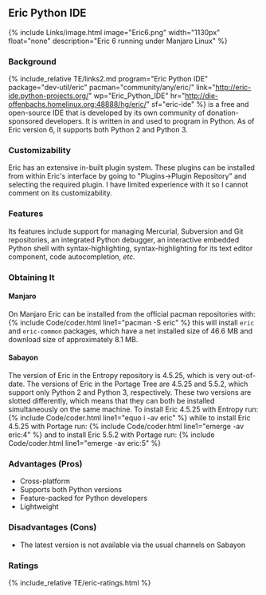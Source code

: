 ## Eric Python IDE
{% include Links/image.html image="Eric6.png" width="1130px" float="none" description="Eric 6 running under Manjaro Linux" %}

### Background
{% include_relative TE/links2.md program="Eric Python IDE" package="dev-util/eric" pacman="community/any/eric/" link="http://eric-ide.python-projects.org/" wp="Eric_Python_IDE" hr="http://die-offenbachs.homelinux.org:48888/hg/eric/" sf="eric-ide" %} is a free and open-source IDE that is developed by its own community of donation-sponsored developers. It is written in and used to program in Python. As of Eric version 6, it supports both Python 2 and Python 3.

### Customizability
Eric has an extensive in-built plugin system. These plugins can be installed from within Eric's interface by going to "Plugins&rarr;Plugin Repository" and selecting the required plugin. I have limited experience with it so I cannot comment on its customizability.

### Features
Its features include support for managing Mercurial, Subversion and Git repositories, an integrated Python debugger, an interactive embedded Python shell with syntax-highlighting, syntax-highlighting for its text editor component, code autocompletion, *etc.*

### Obtaining It
#### Manjaro
On Manjaro Eric can be installed from the official pacman repositories with:
{% include Code/coder.html line1="pacman -S eric" %}
this will install `eric` and `eric-common` packages, which have a net installed size of 46.6 MB and download size of approximately 8.1 MB.

#### Sabayon
The version of Eric in the Entropy repository is 4.5.25, which is very out-of-date. The versions of Eric in the Portage Tree are 4.5.25 and 5.5.2, which support only Python 2 and Python 3, respectively. These two versions are slotted differently, which means that they can both be installed simultaneously on the same machine. To install Eric 4.5.25 with Entropy run:
{% include Code/coder.html line1="equo i -av eric" %}
while to install Eric 4.5.25 with Portage run:
{% include Code/coder.html line1="emerge -av eric:4" %}
and to install Eric 5.5.2 with Portage run:
{% include Code/coder.html line1="emerge -av eric:5" %}

### Advantages (Pros)
* Cross-platform
* Supports both Python versions
* Feature-packed for Python developers
* Lightweight

### Disadvantages (Cons)
* The latest version is not available via the usual channels on Sabayon

### Ratings
{% include_relative TE/eric-ratings.html %}
